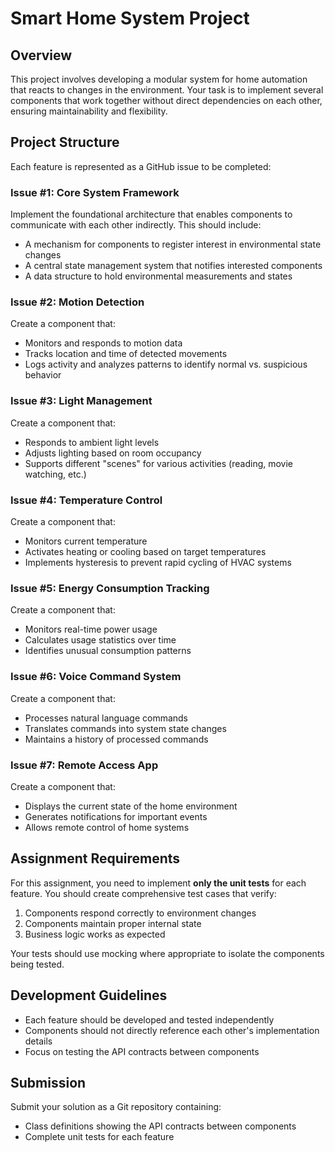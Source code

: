 # Smart Home System Project

## Overview

This project involves developing a modular system for home automation that reacts to changes in the environment. Your task is to implement several components that work together without direct dependencies on each other, ensuring maintainability and flexibility.

## Project Structure

Each feature is represented as a GitHub issue to be completed:

### Issue #1: Core System Framework

Implement the foundational architecture that enables components to communicate with each other indirectly. This should include:

- A mechanism for components to register interest in environmental state changes
- A central state management system that notifies interested components
- A data structure to hold environmental measurements and states

### Issue #2: Motion Detection

Create a component that:

- Monitors and responds to motion data
- Tracks location and time of detected movements
- Logs activity and analyzes patterns to identify normal vs. suspicious behavior

### Issue #3: Light Management

Create a component that:

- Responds to ambient light levels
- Adjusts lighting based on room occupancy
- Supports different "scenes" for various activities (reading, movie watching, etc.)

### Issue #4: Temperature Control

Create a component that:

- Monitors current temperature
- Activates heating or cooling based on target temperatures
- Implements hysteresis to prevent rapid cycling of HVAC systems

### Issue #5: Energy Consumption Tracking

Create a component that:

- Monitors real-time power usage
- Calculates usage statistics over time
- Identifies unusual consumption patterns

### Issue #6: Voice Command System

Create a component that:

- Processes natural language commands
- Translates commands into system state changes
- Maintains a history of processed commands

### Issue #7: Remote Access App

Create a component that:

- Displays the current state of the home environment
- Generates notifications for important events
- Allows remote control of home systems

## Assignment Requirements

For this assignment, you need to implement **only the unit tests** for each feature. You should create comprehensive test cases that verify:

1. Components respond correctly to environment changes
2. Components maintain proper internal state
3. Business logic works as expected

Your tests should use mocking where appropriate to isolate the components being tested.

## Development Guidelines

- Each feature should be developed and tested independently
- Components should not directly reference each other's implementation details
- Focus on testing the API contracts between components

## Submission

Submit your solution as a Git repository containing:

- Class definitions showing the API contracts between components
- Complete unit tests for each feature
